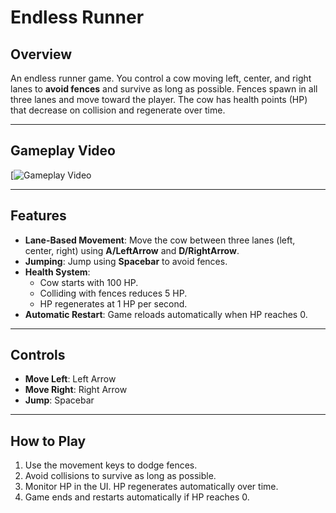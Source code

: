 # Endless Runner

## Overview
An endless runner game. You control a cow moving left, center, and right lanes to **avoid fences** and survive as long as possible. Fences spawn in all three lanes and move toward the player. The cow has health points (HP) that decrease on collision and regenerate over time.

---

## Gameplay Video
[![Gameplay Video]((https://drive.google.com/file/d/1o3aWZaX8M-xdn2Ua0tjG-TGBidjQir1r/view?usp=sharing))  

---
## Features
- **Lane-Based Movement**: Move the cow between three lanes (left, center, right) using **A/LeftArrow** and **D/RightArrow**.  
- **Jumping**: Jump using **Spacebar** to avoid fences.  
- **Health System**: 
  - Cow starts with 100 HP.  
  - Colliding with fences reduces 5 HP.  
  - HP regenerates at 1 HP per second.  
- **Automatic Restart**: Game reloads automatically when HP reaches 0.  
---

## Controls
- **Move Left**: Left Arrow  
- **Move Right**: Right Arrow  
- **Jump**: Spacebar
   
---
## How to Play
1. Use the movement keys to dodge fences.  
2. Avoid collisions to survive as long as possible.  
3. Monitor HP in the UI. HP regenerates automatically over time.  
4. Game ends and restarts automatically if HP reaches 0.  
